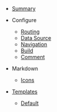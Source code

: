 - [Summary](@summary)
- Configure
    - [Routing](@routing)
    - [Data Source](@data-source)
    - [Navigation](@navigation)
    - [Build](@build)
    - [Comment](@giscus)
- Markdown
    - [Icons](@icons)

- [Templates](@templates.main)
  - [Default](@templates.default)
